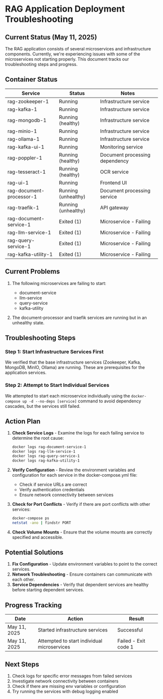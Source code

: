 # RAG Application Deployment Troubleshooting

## Current Status (May 11, 2025)

The RAG application consists of several microservices and infrastructure components. Currently, we're experiencing issues with some of the microservices not starting properly. This document tracks our troubleshooting steps and progress.

## Container Status

| Service | Status | Notes |
|---------|--------|-------|
| rag-zookeeper-1 | Running | Infrastructure service |
| rag-kafka-1 | Running | Infrastructure service |
| rag-mongodb-1 | Running (healthy) | Infrastructure service |
| rag-minio-1 | Running | Infrastructure service |
| rag-ollama-1 | Running | Infrastructure service |
| rag-kafka-ui-1 | Running | Monitoring service |
| rag-poppler-1 | Running (healthy) | Document processing dependency |
| rag-tesseract-1 | Running (healthy) | OCR service |
| rag-ui-1 | Running | Frontend UI |
| rag-document-processor-1 | Running (unhealthy) | Document processing service |
| rag-traefik-1 | Running (unhealthy) | API gateway |
| rag-document-service-1 | Exited (1) | Microservice - Failing |
| rag-llm-service-1 | Exited (1) | Microservice - Failing |
| rag-query-service-1 | Exited (1) | Microservice - Failing |
| rag-kafka-utility-1 | Exited (1) | Microservice - Failing |

## Current Problems

1. The following microservices are failing to start:
   - document-service
   - llm-service
   - query-service
   - kafka-utility

2. The document-processor and traefik services are running but in an unhealthy state.

## Troubleshooting Steps

### Step 1: Start Infrastructure Services First

We verified that the base infrastructure services (Zookeeper, Kafka, MongoDB, MinIO, Ollama) are running. These are prerequisites for the application services.

### Step 2: Attempt to Start Individual Services

We attempted to start each microservice individually using the `docker-compose up -d --no-deps [service]` command to avoid dependency cascades, but the services still failed.

## Action Plan

1. **Check Service Logs** - Examine the logs for each failing service to determine the root cause:
   ```bash
   docker logs rag-document-service-1
   docker logs rag-llm-service-1
   docker logs rag-query-service-1
   docker logs rag-kafka-utility-1
   ```

2. **Verify Configuration** - Review the environment variables and configuration for each service in the docker-compose.yml file:
   - Check if service URLs are correct
   - Verify authentication credentials
   - Ensure network connectivity between services

3. **Check for Port Conflicts** - Verify if there are port conflicts with other services:
   ```bash
   docker-compose ps
   netstat -ano | findstr PORT
   ```

4. **Check Volume Mounts** - Ensure that the volume mounts are correctly specified and accessible.

## Potential Solutions

1. **Fix Configuration** - Update environment variables to point to the correct services.
2. **Network Troubleshooting** - Ensure containers can communicate with each other.
3. **Service Dependencies** - Verify that dependent services are healthy before starting dependent services.

## Progress Tracking

| Date | Action | Result |
|------|--------|--------|
| May 11, 2025 | Started infrastructure services | Successful |
| May 11, 2025 | Attempted to start individual microservices | Failed - Exit code 1 |

## Next Steps

1. Check logs for specific error messages from failed services
2. Investigate network connectivity between containers
3. Check if there are missing env variables or configuration
4. Try running the services with debug logging enabled
